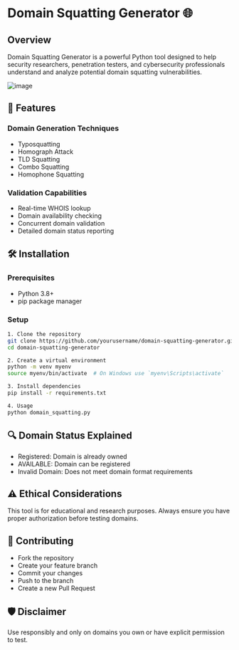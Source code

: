 # Domain Squatting Generator 🌐

## Overview
Domain Squatting Generator is a powerful Python tool designed to help security researchers, penetration testers, and cybersecurity professionals understand and analyze potential domain squatting vulnerabilities.

![image](https://github.com/user-attachments/assets/26e35d19-88db-4c0c-8dcd-05b05a21c7fe)

## 🚀 Features

### Domain Generation Techniques
- Typosquatting
- Homograph Attack
- TLD Squatting
- Combo Squatting
- Homophone Squatting

### Validation Capabilities
- Real-time WHOIS lookup
- Domain availability checking
- Concurrent domain validation
- Detailed domain status reporting

## 🛠 Installation

### Prerequisites
- Python 3.8+
- pip package manager

### Setup
```bash
1. Clone the repository
git clone https://github.com/yourusername/domain-squatting-generator.git
cd domain-squatting-generator

2. Create a virtual environment
python -m venv myenv
source myenv/bin/activate  # On Windows use `myenv\Scripts\activate`

3. Install dependencies
pip install -r requirements.txt

4. Usage
python domain_squatting.py
```
## 🔍 Domain Status Explained
- Registered: Domain is already owned
- AVAILABLE: Domain can be registered
- Invalid Domain: Does not meet domain format requirements

## ⚠️ Ethical Considerations
This tool is for educational and research purposes. Always ensure you have proper authorization before testing domains.

## 🤝 Contributing
- Fork the repository
- Create your feature branch
- Commit your changes
- Push to the branch
- Create a new Pull Request

## 🛡️ Disclaimer
Use responsibly and only on domains you own or have explicit permission to test.
